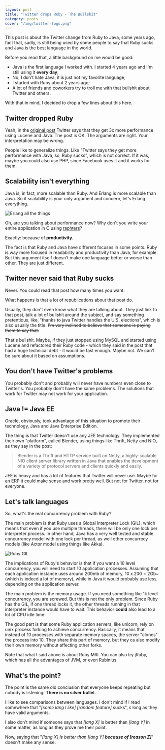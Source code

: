 ```yaml
---
layout: post
title: "Twitter drops Ruby - The Bullshit"
category: posts
cover: "/img/twitter-logo.png"
---
```


This post is about the Twitter change from Ruby to Java, some years ago, fact
that, sadly, is still being used by some people to say that Ruby sucks and
Java is the best language in the world.

Before you read that, a little background on me would be good:

- Java is the first language I worked with. I started 4 years ago and I'm
still using it **every day**;
- No, I don't hate Java, it is just not my favorite language;
- I started with Ruby about 2 years ago;
- A lot of friends and coworkers try to troll me with that bullshit about
Twitter and others.

With that in mind, I decided to drop a few lines about this here.

## Twitter dropped Ruby

Yeah, in the [original post][post] Twitter says that they get 3x more
performance using Lucene and Java. The post is OK. The arguments are right.
Your interpretation may be wrong.

People like to generalize things. Like "Twitter says they get more
performance with Java, so, Ruby sucks", which is not correct. If it was,
maybe you could also use PHP, since Facebook uses it and it works for them.

## Scalability isn't everything

Java is, in fact, more scalable than Ruby. And Erlang is more scalable than
Java. So if scalability is your only argument and concern, let's Erlang
everything.

![Erlang all the things](http://i.imgur.com/h1W5V8W.jpg)

Oh, are you talking about performance now? Why don't you write your
entire application in C using [raphters][raphters]?

Exactly: because of **productivity**.

The fact is that Ruby and Java have different focuses in some points. Ruby
is way more focused in readability and productivity than Java, for example.
But this argument itself doesn't make one language better or worse than other.
They are just different.

## Twitter never said that Ruby sucks

Never. You could read that post how many times you want.

What happens is that a lot of republications about that post do.

Usually, they don't even know what they are talking about. They just link
to that post, talk a lot of bullshit around the subject, and say something
pretentious, like, "thanks to java Twitter handles the U.S. elections", which
is also usually the title. ~~I'm very inclined to believe that someone is
paying them to say that.~~

That's bullshit. Maybe, if they just stopped using MySQL and started using
Lucene and refactored their Ruby code - which they said in the post that had
a huge technical debt - it would be fast enough. Maybe not. We can't be
sure about it based on assumptions.

## You don't have Twitter's problems

You probably don't and probably will never have numbers even close to
Twitter's. You probably don't have the same problems. The solutions that
work for Twitter may not work for your application.

## Java != Java EE

Oracle, obviously, took advantage of this situation to promote their
technology, Java and Java Enterprise Edition.

The thing is that Twitter doesn't use any JEE technology.
They implemented their own "platform", called Blender, using things like Thrift,
Netty and NIO, as they say in the post:

> Blender is a Thrift and HTTP service built on Netty, a highly-scalable NIO
> client server library written in Java that enables the development of a
> variety of protocol servers and clients quickly and easily.

JEE is heavy and has a lot of features that Twitter will never use. Maybe for
an ERP it could make sense and work pretty well. But not for Twitter, not
for everyone.

## Let's talk languages

So, what's the real concurrency problem with Ruby?

The main problem is that Ruby uses a Global Interpreter Lock (GIL), which
means that even if you use multiple threads, there will be only one lock per
interpreter process. In other hand, Java has a very well tested and stable
concurrency model with one lock per thread, as well other concurrecy
models (like Actor model using things like Akka).

![Ruby GIL](http://i.imgur.com/SnTf2hl.png)

The implications of Ruby's behavior is that if you want a 10 level concurrency,
you will need to start 10 application processes. Assuming that each
application instance uses around 200mb of memory, 10 x 200 = 2Gb~ (which is
indeed a lot of memory), while in Java it would probably use less, depending
on the application server.

The main problem is the memory usage. If you need something like 1k level
concurrency, you are screwed. But this is not the only problem. Since Ruby
has the GIL, if one thread locks it, the other threads running in that
interpreter instance would have to wait. This behavior **could** also lead
to a lot of CPU idle time.

The good part is that some Ruby application servers, like unicorn, rely on
unix process forking to achieve concurrency. Basically, it means that
instead of 10 processes with separate memory spaces, the server "clones" the
process into 10. They share this part of memory, but they ca also modify their
own memory without affecting other forks.

Note that what I said above is about Ruby MRI. You can also try jRuby, which
has all the advantages of JVM, or even Rubinius.

## What's the point?

The point is the same old conclusion that everyone keeps repeating but nobody is
listening: **There is no silver bullet**.

I like to see comparisons between languages. I don't mind if I read
somewhere that "_[some lang I like]  [random feature]_ sucks",
 s long as they have valid arguments.

I also don't mind if someone says that _[lang X]_ is better than _[lang Y]_
in some matter, as long as they prove me their point.

Now, saying that "_[lang X] is better than [lang Y] **because of
[reason Z]**_" doesn't make any sense.

[post]: https://blog.Twitter.com/2011/Twitter-search-now-3x-faster
[raphters]: https://github.com/DanielWaterworth/Raphters

